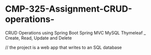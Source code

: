# CMP-325-Assignment-CRUD-operations-
CRUD Operations using Spring Boot   Spring MVC   MySQL   Thymeleaf _ Create, Read, Update and Delete 


// the project is a web app that writes to an SQL database 
